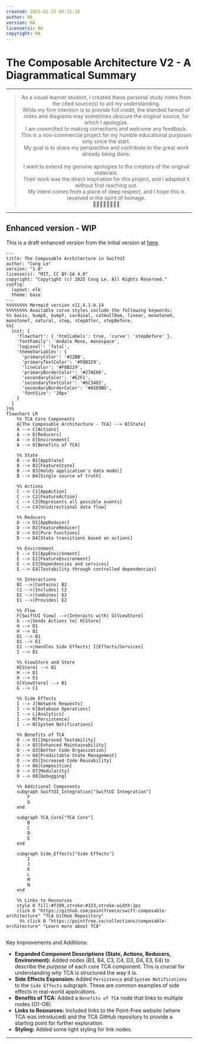 ```yaml
---
created: 2025-02-25 05:31:26
author: NA
version: NA
license(s): NA
copyright: NA
---
```




# The Composable Architecture V2 - A Diagrammatical Summary

---

<div align="center">
  <blockquote>
  As a visual learner student, I created these personal study notes from the cited source(s) to aid my understanding.<br/>
  While my firm intention is to provide full credit, the blended format of notes and diagrams may sometimes obscure the original source, for which I apologize.<br/>
  I am committed to making corrections and welcome any feedback.<br/>
  This is a non-commercial project for my humble educational purposes only since the start.<br/>
  My goal is to share my perspective and contribute to the great work already being done.
  <br/>
  <br/>
  I want to extend my genuine apologies to the creators of the original materials.<br/>
  Their work was the direct inspiration for this project, and I adapted it without first reaching out.<br/>
  My intent comes from a place of deep respect, and I hope this is received in the spirit of homage.<br/>
  🙏🏼🙏🏼🙏🏼🙏🏼
  </blockquote>
</div>

----


## Enhanced version - WIP

This is a draft enhanced version from the initial version at [here](./The_Composable_Architecture_V1.md).



```mermaid
---
title: The Composable Architecture in SwiftUI
author: "Cong Le"
version: "1.0"
license(s): "MIT, CC BY-SA 4.0"
copyright: "Copyright (c) 2025 Cong Le. All Rights Reserved."
config:
  layout: elk
  theme: base
---
%%%%%%%% Mermaid version v11.4.1-b.14
%%%%%%%% Available curve styles include the following keywords:
%% basis, bumpX, bumpY, cardinal, catmullRom, linear, monotoneX, monotoneY, natural, step, stepAfter, stepBefore.
%%{
  init: {
    'flowchart': { 'htmlLabels': true, 'curve': 'stepBefore' },
    'fontFamily': 'Andale Mono, monospace',
    'logLevel': 'fatal',
    'themeVariables': {
      'primaryColor': '#22BB',
      'primaryTextColor': '#F8B229',
      'lineColor': '#F8B229',
      'primaryBorderColor': '#27AE60',
      'secondaryColor': '#E2F1',
      'secondaryTextColor': '#6C3483',
      'secondaryBorderColor': '#A569BD',
      'fontSize': '20px'
    }
  }
}%%
flowchart LR
    %% TCA Core Components
    A[The Composable Architecture - TCA] --> B[State]
    A --> C[Actions]
    A --> D[Reducers]
    A --> E[Environment]
    A --> O[Benefits of TCA]

    %% State
    B --> B1[AppState]
    B --> B2[FeatureState]
    B --> B3[Holds application's data model]
    B --> B4[Single source of truth]

    %% Actions
    C --> C1[AppAction]
    C --> C2[FeatureAction]
    C --> C3[Represents all possible events]
    C --> C4[Unidirectional data flow]

    %% Reducers
    D --> D1[AppReducer]
    D --> D2[FeatureReducer]
    D --> D3[Pure functions]
    D --> D4[State transitions based on actions]

    %% Environment
    E --> E1[AppEnvironment]
    E --> E2[FeatureEnvironment]
    E --> E3[Dependencies and services]
    E --> E4[Testability through controlled dependencies]

    %% Interactions
    B1 -->|Contains| B2
    C1 -->|Includes| C2
    D1 -->|Combines| D2
    E1 -->|Provides| E2

    %% Flow
    F[SwiftUI View] -->|Interacts with| G[ViewStore]
    G -->|Sends Actions to| H[Store]
    H --> D1
    H --> B1
    D1 --> B1
    D1 --> E1
    E1 -->|Handles Side Effects| I[Effects/Services]
    I --> D1

    %% ViewStore and Store
    H[Store] --> B1
    H --> D1
    H --> E1
    G[ViewStore] --> B1
    G --> C1

    %% Side Effects
    I --> J[Network Requests]
    I --> K[Database Operations]
    I --> L[Analytics]
    I --> M[Persistence]
    I --> N[System Notifications]

    %% Benefits of TCA
    O --> O1[Improved Testability]
    O --> O2[Enhanced Maintainability]
    O --> O3[Better Code Organization]
    O --> O4[Predictable State Management]
    O --> O5[Increased Code Reusability]
    O --> O6[Composition]
    O --> O7[Modularity]
    O --> O8[Debugging]

    %% Additional Components
    subgraph SwiftUI_Integration["SwiftUI Integration"]
        F
        G
    end

    subgraph TCA_Core["TCA Core"]
        B
        C
        D
        E
    end

    subgraph Side_Effects["Side Effects"]
        I
        J
        K
        L
        M
        N
    end

    %% Links to Resources
    style O fill:#f399,stroke:#333,stroke-width:2px
    click O "https://github.com/pointfreeco/swift-composable-architecture" "TCA GitHub Repository"
     %% click O "https://pointfree.co/collections/composable-architecture" "Learn more about TCA"
    
```


Key Improvements and Additions:

*   **Expanded Component Descriptions (State, Actions, Reducers, Environment):**  Added nodes (B3, B4, C3, C4, D3, D4, E3, E4) to describe the *purpose* of each core TCA component.  This is crucial for understanding *why* TCA is structured the way it is.
*   **Side Effects Expansion:** Added `Persistence` and `System Notifications` to the `Side Effects` subgraph.  These are common examples of side effects in real-world applications.
*   **Benefits of TCA:** Added a `Benefits of TCA` node that links to multiple nodes (O1-O8).
*   **Links to Resources:** Included links to the Point-Free website (where TCA was introduced) and the TCA GitHub repository to provide a starting point for further exploration.
*   **Styling:** Added some light styling for link nodes.


---
